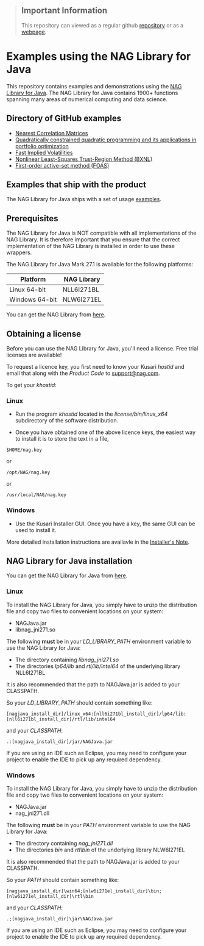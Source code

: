 > ## Important Information
> This repository can viewed as a regular github [repository](https://github.com/numericalalgorithmsgroup/NAGJavaExamples/) or as a [webpage](https://numericalalgorithmsgroup.github.io/NAGJavaExamples/).

# Examples using the NAG Library for Java

This repository contains examples and demonstrations using the [NAG Library for Java](https://www.nag.com/content/nag-library-for-java).  The NAG Library for Java contains 1900+ functions spanning many areas of numerical computing and data science.

## Directory of GitHub examples

* [Nearest Correlation Matrices](./nearest_correlation_matrices)
* [Quadratically constrained quadratic programming and its applications in portfolio optimization](./QCQP)
* [Fast Implied Volatilities](./opt_imp_vol)
* [Nonlinear Least-Squares Trust-Region Method (BXNL)](./BXNL)
* [First-order active-set method (FOAS)](./FOAS)

## Examples that ship with the product

The NAG Library for Java ships with a set of usage [examples](https://github.com/numericalalgorithmsgroup/NAGJavaExamples/tree/main/simple_examples).

## Prerequisites

The NAG Library for Java is NOT compatible with all implementations of the NAG Library. It is therefore important that you ensure that the correct implementation of the NAG Library is installed in order to use these wrappers.

The NAG Library for Java Mark 27.1 is available for the following platforms:

| Platform | NAG Library |
| --- | --- |
| Linux 64-bit | NLL6I271BL |
| Windows 64-bit | NLW6I271EL |

You can get the NAG Library from [here](https://www.nag.com/content/nag-library).

## Obtaining a license

Before you can use the NAG Library for Java, you'll need a license. Free trial licenses are available!

To request a licence key, you first need to know your Kusari *hostid* and email that along with the *Product Code* to [support@nag.com](mailto:support@nag.com).

To get your *khostid*:

### Linux

* Run the program *khostid* located in the *license/bin/linux_x64* subdirectory of the software distribution.

* Once you have obtained one of the above licence keys, the easiest way to install it is to store the text in a file,
```
$HOME/nag.key
```
or
```
/opt/NAG/nag.key
```
or
```
/usr/local/NAG/nag.key
```

### Windows

* Use the Kusari Installer GUI. Once you have a key, the same GUI can be used to install it.

More detailed installation instructions are availavle in the [Installer's Note](https://www.nag.com/content/nag-library-mark-27).

## NAG Library for Java installation

You can get the NAG Library for Java from [here](https://www.nag.com/content/nag-library-java-download).

### Linux

To install the NAG Library for Java, you simply have to unzip the distribution file and copy two files to convenient locations on your system:

* NAGJava.jar
* libnag_jni271.so

The following **must** be in your *LD_LIBRARY_PATH* environment variable to use the NAG Library for Java:

* The directory containing *libnag_jni271.so*
* The directories *lp64/lib* and *rtl/lib/intel64* of the underlying library NLL6I271BL

It is also recommended that the path to NAGJava.jar is added to your CLASSPATH.

So your *LD_LIBRARY_PATH* should contain something like:

```
[nagjava_install_dir]/linux_x64:[nll6i271bl_install_dir]/lp64/lib:[nll6i271bl_install_dir]/rtl/lib/intel64
```

and your *CLASSPATH*:

```
.:[nagjava_install_dir]/jar/NAGJava.jar
```

If you are using an IDE such as Eclipse, you may need to configure your project to enable the IDE to pick up any required dependency.

### Windows

To install the NAG Library for Java, you simply have to unzip the distribution file and copy two files to convenient locations on your system:

* NAGJava.jar
* nag_jni271.dll

The following **must** be in your *PATH* environment variable to use the NAG Library for Java:

* The directory containing *nag_jni271.dll*
* The directories *bin* and *rtl\bin* of the underlying library NLW6I271EL

It is also recommended that the path to NAGJava.jar is added to your CLASSPATH.

So your *PATH* should contain something like:

```
[nagjava_install_dir]\win64;[nlw6i271el_install_dir]\bin;[nlw6i271el_install_dir]\rtl\bin
```

and your *CLASSPATH*:

```
.;[nagjava_install_dir]\jar\NAGJava.jar
```

If you are using an IDE such as Eclipse, you may need to configure your project to enable the IDE to pick up any required dependency.

